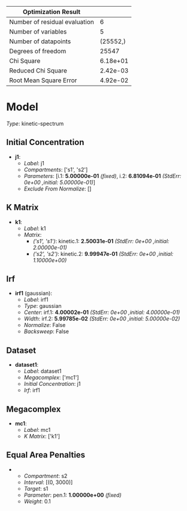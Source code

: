 Optimization Result            |            |
-------------------------------|------------|
 Number of residual evaluation |          6 |
           Number of variables |          5 |
          Number of datapoints |   (25552,) |
            Degrees of freedom |      25547 |
                    Chi Square |   6.18e+01 |
            Reduced Chi Square |   2.42e-03 |
        Root Mean Square Error |   4.92e-02 |


# Model

_Type_: kinetic-spectrum

## Initial Concentration

* **j1**:
  * *Label*: j1
  * *Compartments*: ['s1', 's2']
  * *Parameters*: [i.1: **5.00000e-01** *(fixed)*, i.2: **6.81094e-01** *(StdErr: 0e+00 ,initial: 5.00000e-01)*]
  * *Exclude From Normalize*: []

## K Matrix

* **k1**:
  * *Label*: k1
  * *Matrix*:
    * *('s1', 's1')*: kinetic.1: **2.50031e-01** *(StdErr: 0e+00 ,initial: 2.00000e-01)*
    * *('s2', 's2')*: kinetic.2: **9.99947e-01** *(StdErr: 0e+00 ,initial: 1.10000e+00)*


## Irf

* **irf1** (gaussian):
  * *Label*: irf1
  * *Type*: gaussian
  * *Center*: irf.1: **4.00002e-01** *(StdErr: 0e+00 ,initial: 4.00000e-01)*
  * *Width*: irf.2: **5.99785e-02** *(StdErr: 0e+00 ,initial: 5.00000e-02)*
  * *Normalize*: False
  * *Backsweep*: False

## Dataset

* **dataset1**:
  * *Label*: dataset1
  * *Megacomplex*: ['mc1']
  * *Initial Concentration*: j1
  * *Irf*: irf1

## Megacomplex

* **mc1**:
  * *Label*: mc1
  * *K Matrix*: ['k1']

## Equal Area Penalties

*
  * *Compartment*: s2
  * *Interval*: [(0, 3000)]
  * *Target*: s1
  * *Parameter*: pen.1: **1.00000e+00** *(fixed)*
  * *Weight*: 0.1
